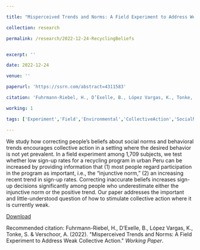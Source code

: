 ```yaml
---

title: "Misperceived Trends and Norms: A Field Experiment to Address Weak Collective Action"

collection: research

permalink: /research/2022-12-24-RecyclingBeliefs


excerpt: ''

date: 2022-12-24

venue: ''

paperurl: 'https://ssrn.com/abstract=4311583'

citation: 'Fuhrmann-Riebel, H., D’Exelle, B., López Vargas, K., Tonke, S. & Verschoor, A. (2022). &quot;Misperceived Trends and Norms: A Field Experiment to Address Weak Collective Action.&quot; <i>Working Paper</i>.'

working: 1

tags: ['Experiment','Field','Environmental','CollectiveAction','SocialNorms','Beliefs']

---
```

We study how correcting people’s beliefs about social norms and behavioral trends encourages collective action in a setting where the desired behavior is not yet prevalent. In a field experiment among 1,709 subjects, we test whether low sign-up rates for a recycling program in urban Peru can be increased by providing information that (1) most people regard participation in the program as important, i.e., the “injunctive norm,” (2) an increasing recent trend in sign-up rates. Correcting inaccurate beliefs increases sign-up decisions significantly among people who underestimate either the injunctive norm or the positive trend. Our paper addresses the important and little-understood question of how to stimulate collective action where it is currently weak.

[Download](https://ssrn.com/abstract=4311583)

Recommended citation: Fuhrmann-Riebel, H., D’Exelle, B., López Vargas, K., Tonke, S. & Verschoor, A. (2022). &quot;Misperceived Trends and Norms: A Field Experiment to Address Weak Collective Action.&quot; <i>Working Paper</i>.
